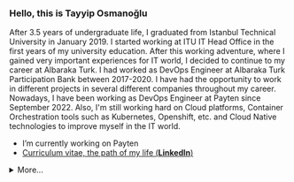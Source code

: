 ### Hello, this is **Tayyip Osmanoğlu**

After 3.5 years of undergraduate life, I graduated from Istanbul Technical University in January 2019. I started working at ITU IT Head Office in the first years of my university education. After this working adventure, where I gained very important experiences for IT world, I decided to continue to my career at Albaraka Turk. I had worked as DevOps Engineer at Albaraka Turk Participation Bank between 2017-2020. I have had the opportunity to work in different projects in several different companies throughout my career. Nowadays, I have been working as DevOps Engineer at Payten since September 2022. Also, I'm still working hard on Cloud platforms, Container Orchestration tools such as Kubernetes, Openshift, etc. and Cloud Native technologies to improve myself in the IT world.

- I’m currently working on Payten
- [Curriculum vitae, the path of my life (**LinkedIn**)](https://linkedin.com/in/tayyiposmanoglu/)

<details>
  <summary>More...</summary>
  <img src="https://github-readme-stats.vercel.app/api?username=tayyiposmanoglu&show_icons=true&count_private=true&theme=dark" />
</details>
